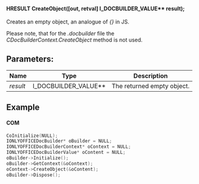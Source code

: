 #### HRESULT CreateObject(\[out, retval] I\_DOCBUILDER\_VALUE\*\* result);

Creates an empty object, an analogue of *{}* in JS.

Please note, that for the *.docbuilder* file the *CDocBuilderContext.CreateObject* method is not used.

## Parameters:

| Name     | Type                     | Description                |
| -------- | ------------------------ | -------------------------- |
| *result* | I\_DOCBUILDER\_VALUE\*\* | The returned empty object. |

## Example

#### COM

```c++
CoInitialize(NULL);
IONLYOFFICEDocBuilder* oBuilder = NULL;
IONLYOFFICEDocBuilderContext* oContext = NULL;
IONLYOFFICEDocBuilderValue* oContent = NULL;
oBuilder->Initialize();
oBuilder->GetContext(&oContext);
oContext->CreateObject(&oContent);
oBuilder->Dispose();
```
